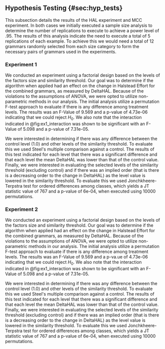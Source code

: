 ## Hypothesis Testing {#sec:hyp_tests}

This subsection details the results of the HAL experiment and MCC experiment. In both cases we initially executed a sample size analysis to determine the number of replications to execute to achieve a power level of .95. The results of this analysis indicate the need to execute a total of 5 replications of each example. To achieve this we would need a total of 12 grammars randomly selected from each size category to form the necessary pairs of grammars used in the experiments.

### Experiment 1

We conducted an experiment using a factorial design based on the levels of the factors size and similarity threshold. Our goal was to determine if the algorithm when applied had an effect on the change in Halstead Effort for the combined grammars, as measured by DeltaHAL. Because of the violations to the assumptions of ANOVA, we were opted to utilize non-parametric methods in our analysis. The initial analysis utilize a permutation F-test approach to evaluate if there is any difference among treatment levels. The results was an F-Value of 9.569 and a p-value of 4.73e-06 indicating that we could reject $H_0$. We also note that the interaction indicated in @fig:ex1_interaction was shown to be significant with an F-Value of 5.098 and a p-value of 7.31e-05.

We were interested in determining if there was any difference between the control level (1.0) and other levels of the similarity threshold. To evaluate this we used Steel's multiple comparison against a control. The results of this test indicated for each level that there was a significant difference and that each level the mean DeltaHAL was lower than that of the control value. Finally, we were interested in evaluating the selected levels of the similarity threshold (excluding control) and if there was an implied order (that is there is a decreasing order to the change in DeltaHAL) as the level value is lowered in the similarity threshold. To evaluate this we used Jonchkheere-Terpstra test for ordered differences among classes, which yields a JT statistic value of 767 and a p-value of 6e-04, when executed using 10000 permutations.

### Experiment 2

We conducted an experiment using a factorial design based on the levels of the factors size and similarity threshold. Our goal was to determine if the algorithm when applied had an effect on the change in Halstead Effort for the combined grammars, as measured by DeltaHAL. Because of the violations to the assumptions of ANOVA, we were opted to utilize non-parametric methods in our analysis. The initial analysis utilize a permutation F-test approach to evaluate if there is any difference among treatment levels. The results was an F-Value of 9.569 and a p-va.ue of 4.73e-06 indicating that we could reject $H_0$. We also note that the interaction indicated in @fig:ex1_interaction was shown to be significant with an F-Value of 5.098 and a p-value of 7.31e-05.

We were interested in determining if there was any difference between the control level (1.0) and other levels of the similarity threshold. To evaluate this we used Steel's multiple comparison against a control. The results of this test indicated for each level that there was a significant difference and that each level the mean DeltaHAL was lower than that of the control value. Finally, we were interested in evaluating the selected levels of the similarity threshold (excluding control) and if there was an implied order (that is there is a decreasing order to the change in DeltaHAL) as the level value is lowered in the similarity threshold. To evaluate this we used Jonchkheere-Terpstra test for ordered differences among classes, which yields a JT statistic value of 767 and a p-value of 6e-04, when executed using 10000 permutations.
